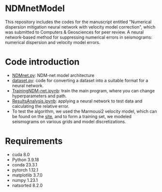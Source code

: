 # NDMnetModel
This repository includes the codes for the manuscript entitled "Numerical dispersion mitigation neural network with velocity model correction", which was submitted to Computers & Geosciences for peer review. A neural network-based method for suppressing numerical errors in seismograms: numerical dispersion and velocity model errors. 

# Code introduction
- [NDMnet.py](NDMnet.py): NDM-net model architecture 
- [dataset.py](dataset.py): code for converting a dataset into a suitable format for a neural network.
- [TrainingNDM-net.ipynb](TrainingNDM-net.ipynb): train the main program, where you can change hyperparameters and path. 
- [ResultsAnalysis.ipynb](ResultsAnalysis.ipynb): applying a neural network to test data and calculating the relative error.
- To test the algorithm, we used the Marmousi2 velocity model, which can be found on the [site](https://s3.amazonaws.com/open.source.geoscience/open_data/elastic-marmousi/elastic-marmousi-model.tar.gz), and to form a training set, we modeled seismograms on various grids and model discretizations. 


# Requirements
- cuda 8.0
- Python 3.9.18
- conda 23.3.1
- pytorch 1.12.1
- matplotlib 3.7.0
- numpy 1.23.1
- natsorted 8.2.0
